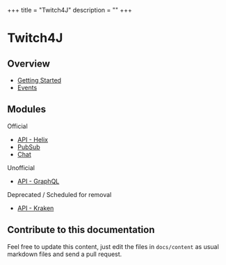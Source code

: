 +++
title = "Twitch4J"
description = ""
+++

# Twitch4J

## Overview

* [Getting Started](./getting-started)
* [Events](./events)

## Modules

Official

* [API - Helix](./rest-helix)
* [PubSub](./pubsub)
* [Chat](./chat)

Unofficial

* [API - GraphQL](./graphql)

Deprecated / Scheduled for removal

* [API - Kraken](./rest-kraken)

## Contribute to this documentation

Feel free to update this content, just edit the files in `docs/content` as usual markdown files and send a pull request.
